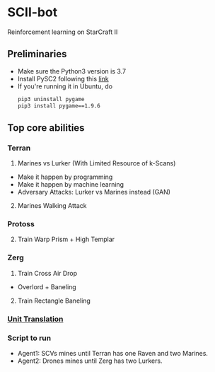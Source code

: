 # SCII-bot
Reinforcement learning on StarCraft II

## Preliminaries
- Make sure the Python3 version is 3.7
- Install PySC2 following this [link](https://github.com/deepmind/pysc2)
- If you're running it in Ubuntu, do
    ```sh
    pip3 uninstall pygame
	pip3 install pygame==1.9.6
    ```


## Top core abilities
### Terran
1. Marines vs Lurker (With Limited Resource of k-Scans)
  - Make it happen by programming
  - Make it happen by machine learning
  - Adversary Attacks: Lurker vs Marines instead (GAN)

2. Marines Walking Attack

### Protoss
2. Train Warp Prism + High Templar

### Zerg
1. Train Cross Air Drop
  - Overlord + Baneling
2. Train Rectangle Baneling

### [Unit Translation](https://gist.github.com/chusiang/ca48f6a437234413e348b6ef2bcbf6d4)


### Script to run
- Agent1: SCVs mines until Terran has one Raven and two Marines.
- Agent2: Drones mines until Zerg has two Lurkers.
